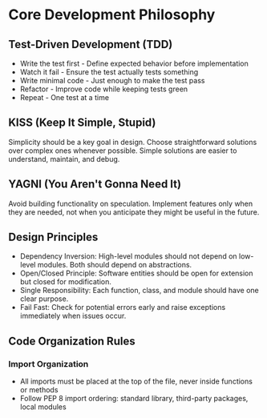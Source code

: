 # Core Development Philosophy
## Test-Driven Development (TDD)
- Write the test first - Define expected behavior before implementation
- Watch it fail - Ensure the test actually tests something
- Write minimal code - Just enough to make the test pass
- Refactor - Improve code while keeping tests green
- Repeat - One test at a time


## KISS (Keep It Simple, Stupid)
Simplicity should be a key goal in design. Choose straightforward solutions over complex ones whenever possible. Simple solutions are easier to understand, maintain, and debug.

## YAGNI (You Aren't Gonna Need It)
Avoid building functionality on speculation. Implement features only when they are needed, not when you anticipate they might be useful in the future.

## Design Principles
- Dependency Inversion: High-level modules should not depend on low-level modules. Both should depend on abstractions.
- Open/Closed Principle: Software entities should be open for extension but closed for modification.
- Single Responsibility: Each function, class, and module should have one clear purpose.
- Fail Fast: Check for potential errors early and raise exceptions immediately when issues occur.

## Code Organization Rules
### Import Organization
- All imports must be placed at the top of the file, never inside functions or methods
- Follow PEP 8 import ordering: standard library, third-party packages, local modules